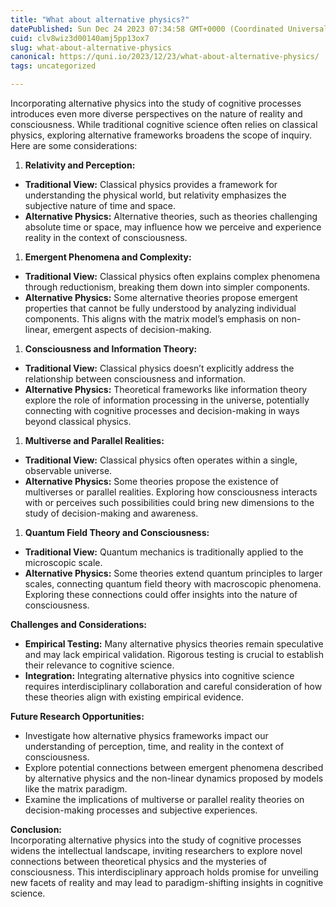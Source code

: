 ```yaml
---
title: "What about alternative physics?"
datePublished: Sun Dec 24 2023 07:34:58 GMT+0000 (Coordinated Universal Time)
cuid: clv8wiz3d00140amj5pp13ox7
slug: what-about-alternative-physics
canonical: https://quni.io/2023/12/23/what-about-alternative-physics/
tags: uncategorized

---
```


Incorporating alternative physics into the study of cognitive processes introduces even more diverse perspectives on the nature of reality and consciousness. While traditional cognitive science often relies on classical physics, exploring alternative frameworks broadens the scope of inquiry. Here are some considerations:

1.  **Relativity and Perception:**

*   **Traditional View:** Classical physics provides a framework for understanding the physical world, but relativity emphasizes the subjective nature of time and space.
*   **Alternative Physics:** Alternative theories, such as theories challenging absolute time or space, may influence how we perceive and experience reality in the context of consciousness.

1.  **Emergent Phenomena and Complexity:**

*   **Traditional View:** Classical physics often explains complex phenomena through reductionism, breaking them down into simpler components.
*   **Alternative Physics:** Some alternative theories propose emergent properties that cannot be fully understood by analyzing individual components. This aligns with the matrix model’s emphasis on non-linear, emergent aspects of decision-making.

1.  **Consciousness and Information Theory:**

*   **Traditional View:** Classical physics doesn’t explicitly address the relationship between consciousness and information.
*   **Alternative Physics:** Theoretical frameworks like information theory explore the role of information processing in the universe, potentially connecting with cognitive processes and decision-making in ways beyond classical physics.

1.  **Multiverse and Parallel Realities:**

*   **Traditional View:** Classical physics often operates within a single, observable universe.
*   **Alternative Physics:** Some theories propose the existence of multiverses or parallel realities. Exploring how consciousness interacts with or perceives such possibilities could bring new dimensions to the study of decision-making and awareness.

1.  **Quantum Field Theory and Consciousness:**

*   **Traditional View:** Quantum mechanics is traditionally applied to the microscopic scale.
*   **Alternative Physics:** Some theories extend quantum principles to larger scales, connecting quantum field theory with macroscopic phenomena. Exploring these connections could offer insights into the nature of consciousness.

**Challenges and Considerations:**

*   **Empirical Testing:** Many alternative physics theories remain speculative and may lack empirical validation. Rigorous testing is crucial to establish their relevance to cognitive science.
*   **Integration:** Integrating alternative physics into cognitive science requires interdisciplinary collaboration and careful consideration of how these theories align with existing empirical evidence.

**Future Research Opportunities:**

*   Investigate how alternative physics frameworks impact our understanding of perception, time, and reality in the context of consciousness.
*   Explore potential connections between emergent phenomena described by alternative physics and the non-linear dynamics proposed by models like the matrix paradigm.
*   Examine the implications of multiverse or parallel reality theories on decision-making processes and subjective experiences.

**Conclusion:**  
Incorporating alternative physics into the study of cognitive processes widens the intellectual landscape, inviting researchers to explore novel connections between theoretical physics and the mysteries of consciousness. This interdisciplinary approach holds promise for unveiling new facets of reality and may lead to paradigm-shifting insights in cognitive science.